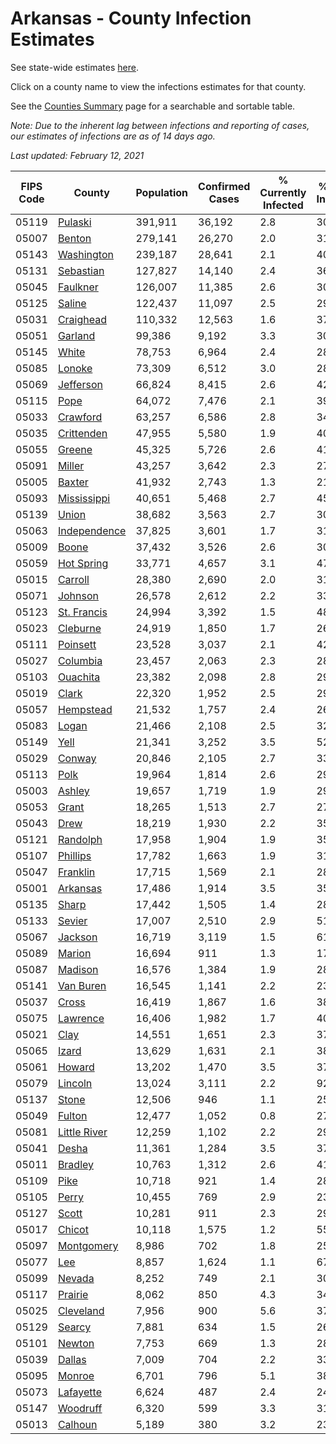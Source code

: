 # Arkansas - County Infection Estimates

See state-wide estimates [here](/infections/us-ar).

Click on a county name to view the infections estimates for that county.

See the [Counties Summary](/infections/summary-counties) page for a searchable and sortable table.

*Note: Due to the inherent lag between infections and reporting of cases, our estimates of infections are as of 14 days ago.*

*Last updated: February 12, 2021*

|   FIPS Code |                       County |   Population |   Confirmed Cases |   % Currently Infected |   % Total Infected |
|-------------|------------------------------|--------------|-------------------|------------------------|--------------------|
|       05119 |           [Pulaski](pulaski) |      391,911 |            36,192 |                    2.8 |               30.9 |
|       05007 |             [Benton](benton) |      279,141 |            26,270 |                    2.0 |               31.7 |
|       05143 |     [Washington](washington) |      239,187 |            28,641 |                    2.1 |               40.8 |
|       05131 |       [Sebastian](sebastian) |      127,827 |            14,140 |                    2.4 |               36.9 |
|       05045 |         [Faulkner](faulkner) |      126,007 |            11,385 |                    2.6 |               30.0 |
|       05125 |             [Saline](saline) |      122,437 |            11,097 |                    2.5 |               29.8 |
|       05031 |       [Craighead](craighead) |      110,332 |            12,563 |                    1.6 |               37.8 |
|       05051 |           [Garland](garland) |       99,386 |             9,192 |                    3.3 |               30.6 |
|       05145 |               [White](white) |       78,753 |             6,964 |                    2.4 |               28.8 |
|       05085 |             [Lonoke](lonoke) |       73,309 |             6,512 |                    3.0 |               28.7 |
|       05069 |       [Jefferson](jefferson) |       66,824 |             8,415 |                    2.6 |               42.7 |
|       05115 |                 [Pope](pope) |       64,072 |             7,476 |                    2.1 |               39.3 |
|       05033 |         [Crawford](crawford) |       63,257 |             6,586 |                    2.8 |               34.2 |
|       05035 |     [Crittenden](crittenden) |       47,955 |             5,580 |                    1.9 |               40.3 |
|       05055 |             [Greene](greene) |       45,325 |             5,726 |                    2.6 |               41.6 |
|       05091 |             [Miller](miller) |       43,257 |             3,642 |                    2.3 |               27.8 |
|       05005 |             [Baxter](baxter) |       41,932 |             2,743 |                    1.3 |               21.3 |
|       05093 |   [Mississippi](mississippi) |       40,651 |             5,468 |                    2.7 |               45.1 |
|       05139 |               [Union](union) |       38,682 |             3,563 |                    2.7 |               30.7 |
|       05063 | [Independence](independence) |       37,825 |             3,601 |                    1.7 |               31.8 |
|       05009 |               [Boone](boone) |       37,432 |             3,526 |                    2.6 |               30.7 |
|       05059 |     [Hot Spring](hot-spring) |       33,771 |             4,657 |                    3.1 |               47.9 |
|       05015 |           [Carroll](carroll) |       28,380 |             2,690 |                    2.0 |               31.5 |
|       05071 |           [Johnson](johnson) |       26,578 |             2,612 |                    2.2 |               33.7 |
|       05123 |   [St. Francis](st.-francis) |       24,994 |             3,392 |                    1.5 |               48.2 |
|       05023 |         [Cleburne](cleburne) |       24,919 |             1,850 |                    1.7 |               26.0 |
|       05111 |         [Poinsett](poinsett) |       23,528 |             3,037 |                    2.1 |               42.7 |
|       05027 |         [Columbia](columbia) |       23,457 |             2,063 |                    2.3 |               28.8 |
|       05103 |         [Ouachita](ouachita) |       23,382 |             2,098 |                    2.8 |               29.2 |
|       05019 |               [Clark](clark) |       22,320 |             1,952 |                    2.5 |               29.2 |
|       05057 |       [Hempstead](hempstead) |       21,532 |             1,757 |                    2.4 |               26.9 |
|       05083 |               [Logan](logan) |       21,466 |             2,108 |                    2.5 |               32.4 |
|       05149 |                 [Yell](yell) |       21,341 |             3,252 |                    3.5 |               52.9 |
|       05029 |             [Conway](conway) |       20,846 |             2,105 |                    2.7 |               33.3 |
|       05113 |                 [Polk](polk) |       19,964 |             1,814 |                    2.6 |               29.7 |
|       05003 |             [Ashley](ashley) |       19,657 |             1,719 |                    1.9 |               29.4 |
|       05053 |               [Grant](grant) |       18,265 |             1,513 |                    2.7 |               27.4 |
|       05043 |                 [Drew](drew) |       18,219 |             1,930 |                    2.2 |               35.3 |
|       05121 |         [Randolph](randolph) |       17,958 |             1,904 |                    1.9 |               35.4 |
|       05107 |         [Phillips](phillips) |       17,782 |             1,663 |                    1.9 |               31.4 |
|       05047 |         [Franklin](franklin) |       17,715 |             1,569 |                    2.1 |               28.9 |
|       05001 |         [Arkansas](arkansas) |       17,486 |             1,914 |                    3.5 |               35.7 |
|       05135 |               [Sharp](sharp) |       17,442 |             1,505 |                    1.4 |               28.5 |
|       05133 |             [Sevier](sevier) |       17,007 |             2,510 |                    2.9 |               51.8 |
|       05067 |           [Jackson](jackson) |       16,719 |             3,119 |                    1.5 |               61.1 |
|       05089 |             [Marion](marion) |       16,694 |               911 |                    1.3 |               17.7 |
|       05087 |           [Madison](madison) |       16,576 |             1,384 |                    1.9 |               28.3 |
|       05141 |       [Van Buren](van-buren) |       16,545 |             1,141 |                    2.2 |               23.8 |
|       05037 |               [Cross](cross) |       16,419 |             1,867 |                    1.6 |               38.1 |
|       05075 |         [Lawrence](lawrence) |       16,406 |             1,982 |                    1.7 |               40.1 |
|       05021 |                 [Clay](clay) |       14,551 |             1,651 |                    2.3 |               37.4 |
|       05065 |               [Izard](izard) |       13,629 |             1,631 |                    2.1 |               38.8 |
|       05061 |             [Howard](howard) |       13,202 |             1,470 |                    3.5 |               37.7 |
|       05079 |           [Lincoln](lincoln) |       13,024 |             3,111 |                    2.2 |               92.8 |
|       05137 |               [Stone](stone) |       12,506 |               946 |                    1.1 |               25.2 |
|       05049 |             [Fulton](fulton) |       12,477 |             1,052 |                    0.8 |               27.7 |
|       05081 | [Little River](little-river) |       12,259 |             1,102 |                    2.2 |               29.9 |
|       05041 |               [Desha](desha) |       11,361 |             1,284 |                    3.5 |               37.9 |
|       05011 |           [Bradley](bradley) |       10,763 |             1,312 |                    2.6 |               41.2 |
|       05109 |                 [Pike](pike) |       10,718 |               921 |                    1.4 |               28.8 |
|       05105 |               [Perry](perry) |       10,455 |               769 |                    2.9 |               23.6 |
|       05127 |               [Scott](scott) |       10,281 |               911 |                    2.3 |               29.1 |
|       05017 |             [Chicot](chicot) |       10,118 |             1,575 |                    1.2 |               55.9 |
|       05097 |     [Montgomery](montgomery) |        8,986 |               702 |                    1.8 |               25.4 |
|       05077 |                   [Lee](lee) |        8,857 |             1,624 |                    1.1 |               67.3 |
|       05099 |             [Nevada](nevada) |        8,252 |               749 |                    2.1 |               30.6 |
|       05117 |           [Prairie](prairie) |        8,062 |               850 |                    4.3 |               34.5 |
|       05025 |       [Cleveland](cleveland) |        7,956 |               900 |                    5.6 |               37.4 |
|       05129 |             [Searcy](searcy) |        7,881 |               634 |                    1.5 |               26.9 |
|       05101 |             [Newton](newton) |        7,753 |               669 |                    1.3 |               28.9 |
|       05039 |             [Dallas](dallas) |        7,009 |               704 |                    2.2 |               33.1 |
|       05095 |             [Monroe](monroe) |        6,701 |               796 |                    5.1 |               38.4 |
|       05073 |       [Lafayette](lafayette) |        6,624 |               487 |                    2.4 |               24.1 |
|       05147 |         [Woodruff](woodruff) |        6,320 |               599 |                    3.3 |               31.0 |
|       05013 |           [Calhoun](calhoun) |        5,189 |               380 |                    3.2 |               23.5 |